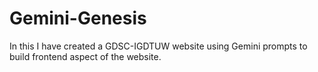 # Gemini-Genesis

In this I have created a GDSC-IGDTUW website using Gemini prompts to build frontend aspect of the website.
